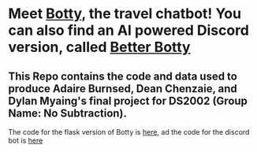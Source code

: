 # Meet [Botty](http://34.67.243.124:5000), the travel chatbot! You can also find an AI powered Discord version, called [Better Botty](https://discord.com/oauth2/authorize?client_id=1366498880941719653)
## This Repo contains the code and data used to produce Adaire Burnsed, Dean Chenzaie, and Dylan Myaing's final project for DS2002 (Group Name: No Subtraction). 
The code for the flask version of Botty is [here](https://github.com/deancuva/Final_Data_Project/blob/f6d5fff64d6074c9f31114db568815f1f6246e54/FinalProjectFlaslk/myapp/app.py), ad the code for the discord bot is [here](https://github.com/deancuva/Final_Data_Project/blob/f6d5fff64d6074c9f31114db568815f1f6246e54/FinalProjectFlaslk/myapp/botty.py)
